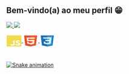 ## Bem-vindo(a) ao meu perfil 😁

 <div>
   <a href="https://github.com/IsmaelSilva">
   <img height="180em" src="https://github-readme-stats.vercel.app/api?username=IsmaelSilva&show_icons=true&theme=tokyonight&include_all_commits=true&count_private=true"/>
   <img height="180em" src="https://github-readme-stats.vercel.app/api/top-langs/?username=IsmaelSilva&layout=compact&langs_count=6&theme=tokyonight"/>

</div>
<div style="display: inline_block"><br>
  <img align="center" alt="Js" height="30" width="40" src="https://raw.githubusercontent.com/devicons/devicon/master/icons/javascript/javascript-plain.svg">
  <img align="center" alt="HTML" height="30" width="40" src="https://raw.githubusercontent.com/devicons/devicon/master/icons/html5/html5-original.svg">
  <img align="center" alt="CSS" height="30" width="40" src="https://raw.githubusercontent.com/devicons/devicon/master/icons/css3/css3-original.svg">
</div>
 
 <br>
 
  ### 
 
<div> 
 
  ![Snake animation](https://github.com/IsmaelSilva/IsmaelSilva/blob/output/github-contribution-grid-snake.svg)

</div>
